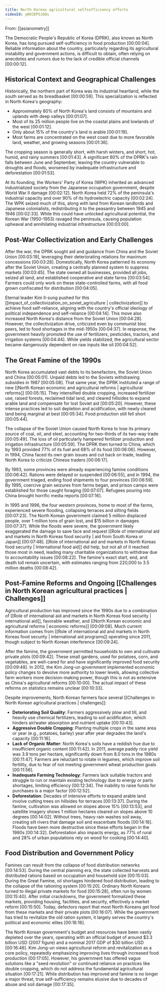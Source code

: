 ```yaml
---
title: North Koreas agricultural selfsufficiency efforts
videoId: yW9JEPSJQOs
---
```


From: [[asianometry]] <br/> 

The Democratic People's Republic of Korea (DPRK), also known as North Korea, has long pursued self-sufficiency in food production <a class="yt-timestamp" data-t="00:00:04">[00:00:04]</a>. Reliable information about the country, particularly regarding its agricultural instability and government actions, is difficult to obtain, often relying on anecdotes and rumors due to the lack of credible official channels <a class="yt-timestamp" data-t="00:00:12">[00:00:12]</a>.

## Historical Context and Geographical Challenges

Historically, the northern part of Korea was its industrial heartland, while the south served as its breadbasket <a class="yt-timestamp" data-t="00:00:59">[00:00:59]</a>. This specialization is reflected in North Korea's geography:
*   Approximately 80% of North Korea's land consists of mountains and uplands with deep valleys <a class="yt-timestamp" data-t="00:01:07">[00:01:07]</a>.
*   Most of its 25 million people live on the coastal plains and lowlands of the west <a class="yt-timestamp" data-t="00:01:12">[00:01:12]</a>.
*   Only about 15% of the country's land is arable <a class="yt-timestamp" data-t="00:01:19">[00:01:19]</a>.
*   Most farms are concentrated on the west coast due to more favorable land, weather, and growing seasons <a class="yt-timestamp" data-t="00:01:36">[00:01:36]</a>.

The cropping season is generally short, with harsh winters, and short, hot, humid, and rainy summers <a class="yt-timestamp" data-t="00:01:43">[00:01:43]</a>. A significant 60% of the DPRK's rain falls between June and September, leaving the country vulnerable to droughts and floods, worsened by inadequate infrastructure and deforestation <a class="yt-timestamp" data-t="00:01:53">[00:01:53]</a>.

At its founding, the Workers' Party of Korea (WPK) inherited an advanced industrialized society from the Japanese occupation government, despite World War II damage <a class="yt-timestamp" data-t="00:02:12">[00:02:12]</a>. North Korea held 72% of the peninsula's industrial capacity and over 90% of its hydroelectric capacity <a class="yt-timestamp" data-t="00:02:24">[00:02:24]</a>. The WPK seized much of this, along with land from Korean landlords and Japanese colonialists, redistributing it to the peasantry between 1945 and 1946 <a class="yt-timestamp" data-t="00:02:33">[00:02:33]</a>. While this could have unlocked agricultural potential, the Korean War (1950-1953) ravaged the peninsula, causing population upheaval and annihilating industrial infrastructure <a class="yt-timestamp" data-t="00:03:00">[00:03:00]</a>.

## Post-War Collectivization and Early Challenges

After the war, the DPRK sought aid and guidance from China and the Soviet Union <a class="yt-timestamp" data-t="00:03:19">[00:03:19]</a>, leveraging their deteriorating relations for maximum concessions <a class="yt-timestamp" data-t="00:03:28">[00:03:28]</a>. Domestically, North Korea patterned its economy after the Soviet Union, creating a centrally planned system to suppress markets <a class="yt-timestamp" data-t="00:03:45">[00:03:45]</a>. The state owned all businesses, provided all jobs, seized all land, and established cooperative and state farms <a class="yt-timestamp" data-t="00:03:54">[00:03:54]</a>. Farmers could only work on these state-controlled farms, with all food grown confiscated for distribution <a class="yt-timestamp" data-t="00:04:05">[00:04:05]</a>.

Eternal leader Kim Il-sung pushed for this [[impact_of_collectivization_on_soviet_agriculture | collectivization]] to achieve food self-reliance, aligning with the country's official ideology of political independence and self-reliance <a class="yt-timestamp" data-t="00:04:14">[00:04:14]</a>. This move also increased North Korea's distance from the Soviet Union <a class="yt-timestamp" data-t="00:04:28">[00:04:28]</a>. However, the collectivization drive, criticized even by communist bloc peers, led to food shortages in the mid-1950s <a class="yt-timestamp" data-t="00:04:37">[00:04:37]</a>. In response, the government heavily promoted the use of fertilizers, pesticides, tractors, and irrigation systems <a class="yt-timestamp" data-t="00:04:44">[00:04:44]</a>. While yields stabilized, the agricultural sector became dangerously dependent on raw inputs like oil <a class="yt-timestamp" data-t="00:04:52">[00:04:52]</a>.

## The Great Famine of the 1990s

North Korea accumulated vast debts to its benefactors, the Soviet Union and China <a class="yt-timestamp" data-t="00:05:01">[00:05:01]</a>. Unpaid debts led to the Soviets withdrawing subsidies in 1987 <a class="yt-timestamp" data-t="00:05:08">[00:05:08]</a>. That same year, the DPRK instituted a range of new [[North Korean economic and agricultural reforms | agricultural reforms]] <a class="yt-timestamp" data-t="00:05:15">[00:05:15]</a>. They intensified double cropping, increased fertilizer use, raised forests, reclaimed tidal land, and cleared hillsides to expand arable land and compensate for lost Soviet aid <a class="yt-timestamp" data-t="00:05:20">[00:05:20]</a>. However, these intense practices led to soil depletion and acidification, with newly cleared land being marginal at best <a class="yt-timestamp" data-t="00:05:34">[00:05:34]</a>. Food production still fell short <a class="yt-timestamp" data-t="00:05:44">[00:05:44]</a>.

The collapse of the Soviet Union caused North Korea to lose its primary source of coal, oil, and steel, accounting for two-thirds of its two-way trade <a class="yt-timestamp" data-t="00:05:49">[00:05:49]</a>. The loss of oil particularly hampered fertilizer production and irrigation infrastructure <a class="yt-timestamp" data-t="00:05:59">[00:05:59]</a>. The DPRK then turned to China, which by 1993 provided 77% of its fuel and 68% of its food <a class="yt-timestamp" data-t="00:06:06">[00:06:06]</a>. However, in 1994, China faced its own grain issues and cut back on trade, leading North Korea to criticize Chinese traders <a class="yt-timestamp" data-t="00:06:17">[00:06:17]</a>.

By 1993, some provinces were already experiencing famine conditions <a class="yt-timestamp" data-t="00:06:42">[00:06:42]</a>. Rations were delayed or suspended <a class="yt-timestamp" data-t="00:06:55">[00:06:55]</a>, and in 1994, the government triaged, ending food shipments to four provinces <a class="yt-timestamp" data-t="00:06:59">[00:06:59]</a>. By 1995, coercive grain seizures from farms began, and prison camps were established for those caught foraging <a class="yt-timestamp" data-t="00:07:07">[00:07:07]</a>. Refugees pouring into China brought horrific media reports <a class="yt-timestamp" data-t="00:07:16">[00:07:16]</a>.

In 1995 and 1996, the four western provinces, home to most of the farms, experienced severe flooding, collapsing terraces and silting fields <a class="yt-timestamp" data-t="00:07:23">[00:07:23]</a>. The North Korean government claimed 5 million displaced people, over 1 million tons of grain lost, and $15 billion in damages <a class="yt-timestamp" data-t="00:07:37">[00:07:37]</a>. While the floods were severe, the government likely exaggerated the damage to save face and request [[Role of international aid and markets in North Koreas food security | aid from South Korea or Japan]] <a class="yt-timestamp" data-t="00:07:48">[00:07:48]</a>. [[Role of international aid and markets in North Koreas food security | International food aid]] did help, but not all of it reached those most in need, leading many charitable organizations to withdraw due to accountability issues <a class="yt-timestamp" data-t="00:08:22">[00:08:22]</a>. The famine's exact start, end, and death toll remain uncertain, with estimates ranging from 220,000 to 3.5 million deaths <a class="yt-timestamp" data-t="00:08:42">[00:08:42]</a>.

## Post-Famine Reforms and Ongoing [[Challenges in North Korean agricultural practices | Challenges]]

Agricultural production has improved since the 1990s due to a combination of [[Role of international aid and markets in North Koreas food security | international aid]], favorable weather, and [[North Korean economic and agricultural reforms | economic reforms]] <a class="yt-timestamp" data-t="00:09:08">[00:09:08]</a>. Much current information comes from [[Role of international aid and markets in North Koreas food security | international aid programs]] operating since 2011, though subject to North Korean interference <a class="yt-timestamp" data-t="00:09:24">[00:09:24]</a>.

After the famine, the government permitted households to own and cultivate private plots <a class="yt-timestamp" data-t="00:09:42">[00:09:42]</a>. These small gardens, used for potatoes, corn, and vegetables, are well-cared for and have significantly improved food security <a class="yt-timestamp" data-t="00:09:48">[00:09:48]</a>. In 2012, the Kim Jong-un government implemented economic policy changes to devolve more authority to lower levels, allowing collective farm workers more decision-making power, though this is not as extensive as China's agricultural reforms <a class="yt-timestamp" data-t="00:10:00">[00:10:00]</a>. The actual impact of these reforms on statistics remains unclear <a class="yt-timestamp" data-t="00:10:33">[00:10:33]</a>.

Despite improvements, North Korean farmers face several [[Challenges in North Korean agricultural practices | challenges]]:

*   **Deteriorating Soil Quality**: Farmers aggressively plow and till, and heavily use chemical fertilizers, leading to soil acidification, which hinders air/water absorption and nutrient uptake <a class="yt-timestamp" data-t="00:10:43">[00:10:43]</a>.
*   **Aggressive Double Cropping**: Planting multiple crops in the same area or year (e.g., potatoes, barley) year after year degrades the land's capacity <a class="yt-timestamp" data-t="00:11:16">[00:11:16]</a>.
*   **Lack of Organic Matter**: North Korea's soils have a reddish hue due to insufficient organic content <a class="yt-timestamp" data-t="00:11:42">[00:11:42]</a>. In 2011, average paddy rice yield was 3.9 tons per hectare, significantly down from 8.0 tons in the 1980s <a class="yt-timestamp" data-t="00:11:47">[00:11:47]</a>. Farmers are reluctant to rotate in legumes, which improve soil fertility, due to fear of not meeting government wheat production goals <a class="yt-timestamp" data-t="00:11:56">[00:11:56]</a>.
*   **Inadequate Farming Technology**: Farmers lack suitable tractors and struggle to run or maintain existing technology due to energy or parts shortages, limiting efficiency <a class="yt-timestamp" data-t="00:12:34">[00:12:34]</a>. The inability to raise funds for purchases is a major factor <a class="yt-timestamp" data-t="00:12:52">[00:12:52]</a>.
*   **Deforestation**: Decades of intensive efforts to expand arable land involve cutting trees on hillsides for terraces <a class="yt-timestamp" data-t="00:13:37">[00:13:37]</a>. During the famine, cultivation was allowed on slopes above 15% <a class="yt-timestamp" data-t="00:13:53">[00:13:53]</a>, and satellite imagery shows 1 million hectares cleared on slopes above 10 degrees <a class="yt-timestamp" data-t="00:14:02">[00:14:02]</a>. Without trees, heavy rain washes soil away, creating silt rivers that damage soil and exacerbate floods <a class="yt-timestamp" data-t="00:14:16">[00:14:16]</a>. Floods have been more destructive since these efforts began in the 1980s <a class="yt-timestamp" data-t="00:14:32">[00:14:32]</a>. Deforestation also impacts energy, as 77% of rural and 28% of urban populations rely on wood for cooking <a class="yt-timestamp" data-t="00:14:40">[00:14:40]</a>.

## Food Distribution and Government Policy

Famines can result from the collapse of food distribution networks <a class="yt-timestamp" data-t="00:14:53">[00:14:53]</a>. During the central planning era, the state collected harvests and distributed rations based on occupation and household size <a class="yt-timestamp" data-t="00:15:03">[00:15:03]</a>. During the Great Famine, oil shortages hindered food distribution, leading to the collapse of the rationing system <a class="yt-timestamp" data-t="00:15:20">[00:15:20]</a>. Ordinary North Koreans turned to illegal private markets for food <a class="yt-timestamp" data-t="00:15:28">[00:15:28]</a>, often run by women <a class="yt-timestamp" data-t="00:15:40">[00:15:40]</a>. After initial crackdowns, the government formalized these markets, providing housing, facilities, and security, effectively a market reform <a class="yt-timestamp" data-t="00:15:50">[00:15:50]</a>. Today, defectors report that most North Koreans get food from these markets and their private plots <a class="yt-timestamp" data-t="00:16:07">[00:16:07]</a>. While the government has tried to revitalize the old ration system, it largely serves the country's political and economic elites <a class="yt-timestamp" data-t="00:16:16">[00:16:16]</a>.

The North Korean government's budget and resources have been vastly depleted over the years, operating with an official budget of around $3.3 billion USD (2007 figure) and a nominal 2017 GDP of $30 billion USD <a class="yt-timestamp" data-t="00:16:46">[00:16:46]</a>. Kim Jong-un views agricultural reform and revitalization as a core policy, repeatedly emphasizing improving lives through increased food production <a class="yt-timestamp" data-t="00:17:05">[00:17:05]</a>. However, his government has offered vague solutions like a "seed revolution" or continued reliance on practices like double cropping, which do not address the fundamental agricultural situation <a class="yt-timestamp" data-t="00:17:21">[00:17:21]</a>. While distribution has improved and famine is no longer a major threat, true self-sufficiency remains elusive due to decades of abuse and soil damage <a class="yt-timestamp" data-t="00:17:35">[00:17:35]</a>.